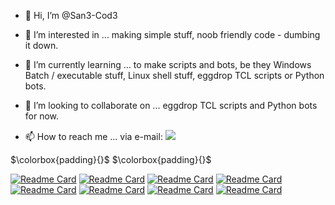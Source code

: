 - 👋 Hi, I’m @San3-Cod3

- 👀 I’m interested in ... making simple stuff, noob friendly code - dumbing it down.

- 🌱 I’m currently learning ... to make scripts and bots, be they Windows Batch / executable stuff, Linux shell stuff, eggdrop TCL scripts or Python bots.

- 💞️ I’m looking to collaborate on ... eggdrop TCL scripts and Python bots for now.

- 📫 How to reach me ... via e-mail: [![](https://img.shields.io/badge/FreeProtonVPNUserAccount@proton.me-crimson?style=for-the-badge)](mailto:FreeProtonVPNUserAccount@proton.me)

<!---
San3-Cod3/San3-Cod3 is a ✨ special ✨ repository because its `README.md` (this file) appears on your GitHub profile.
You can click the Preview link to take a look at your changes.
--->
$\colorbox{padding}{}$
$\colorbox{padding}{}$

[![Readme Card](https://github-readme-stats.vercel.app/api/pin/?username=San3-Cod3&repo=CAR&show_owner=false&bg_color=000000&title_color=afa&text_color=bad&icon_color=a232f1&border_color=ffffff&)](https://github.com/San3-Cod3/CAR)
[![Readme Card](https://github-readme-stats.vercel.app/api/pin/?username=San3-Cod3&repo=SCA-M&show_owner=false&bg_color=333333&title_color=afaa1&text_color=aff&icon_color=f143f2&border_color=ffffff)](https://github.com/San3-Cod3/SCA-M)
[![Readme Card](https://github-readme-stats.vercel.app/api/pin/?username=San3-Cod3&repo=inxipy.tcl&show_owner=false&bg_color=333333&title_color=afaa1&text_color=aff&icon_color=f143f2&border_color=ffffff)](https://github.com/San3-Cod3/inxipy.tcl)
[![Readme Card](https://github-readme-stats.vercel.app/api/pin/?username=San3-Cod3&repo=Scripts-Bots&show_owner=false&bg_color=000000&title_color=afa&text_color=bad&icon_color=a232f1&border_color=ffffff&)](https://github.com/San3-Cod3/Scripts-Bots)
[![Readme Card](https://github-readme-stats.vercel.app/api/pin/?username=San3-Cod3&repo=eggdrop-old-1.6.x-ver.-backup&show_owner=false&bg_color=000000&title_color=afa&text_color=bad&icon_color=a232f1&border_color=ffffff&)](https://github.com/San3-Cod3/eggdrop-old-1.6.x-ver.-backup)
[![Readme Card](https://github-readme-stats.vercel.app/api/pin/?username=San3-Cod3&repo=CCCP--x86_x64--32-bit_64-bit--latest_and_final_build--posterity--backup&show_owner=false&bg_color=333333&title_color=afaa1&text_color=aff&icon_color=f143f2&border_color=ffffff)](https://github.com/San3-Cod3/CCCP--x86_x64--32-bit_64-bit--latest_and_final_build--posterity--backup)
[![Readme Card](https://github-readme-stats.vercel.app/api/pin/?username=San3-Cod3&repo=AverMedia-LGU-GC553-Win7-supported_files&show_owner=false&bg_color=333333&title_color=afaa1&text_color=aff&icon_color=f143f2&border_color=ffffff)](https://github.com/San3-Cod3/AverMedia-LGU-GC553-Win7-supported_files)
[![Readme Card](https://github-readme-stats.vercel.app/api/pin/?username=San3-Cod3&repo=Gist...How_I_git_-n-_shi-&show_owner=false&bg_color=000000&title_color=afa&text_color=bad&icon_color=a232f1&border_color=ffffff&)](https://gist.github.com/San3-Cod3/6ef153d4444bbaed779e7bab1c00d588)
